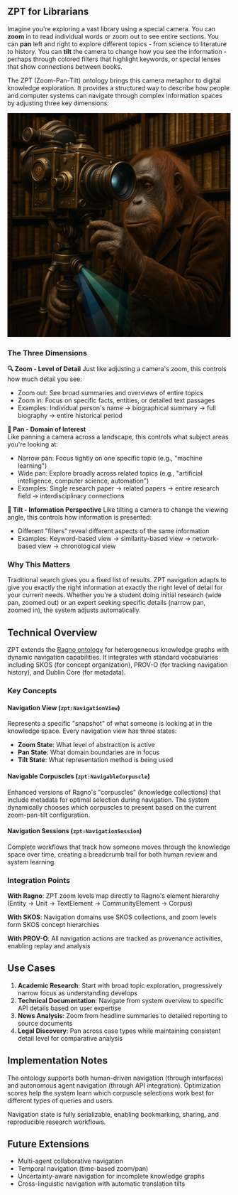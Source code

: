 ## ZPT for Librarians

Imagine you're exploring a vast library using a special camera. You can **zoom** in to read individual words or zoom out to see entire sections. You can **pan** left and right to explore different topics - from science to literature to history. You can **tilt** the camera to change how you see the information - perhaps through colored filters that highlight keywords, or special lenses that show connections between books.

The ZPT (Zoom-Pan-Tilt) ontology brings this camera metaphor to digital knowledge exploration. It provides a structured way to describe how people and computer systems can navigate through complex information spaces by adjusting three key dimensions:

![Orang utan librarian](media/ook.png) 

### The Three Dimensions

**🔍 Zoom - Level of Detail**
Just like adjusting a camera's zoom, this controls how much detail you see:
- Zoom out: See broad summaries and overviews of entire topics
- Zoom in: Focus on specific facts, entities, or detailed text passages
- Examples: Individual person's name → biographical summary → full biography → entire historical period

**🔄 Pan - Domain of Interest**  
Like panning a camera across a landscape, this controls what subject areas you're looking at:
- Narrow pan: Focus tightly on one specific topic (e.g., "machine learning")
- Wide pan: Explore broadly across related topics (e.g., "artificial intelligence, computer science, automation")
- Examples: Single research paper → related papers → entire research field → interdisciplinary connections

**📐 Tilt - Information Perspective**
Like tilting a camera to change the viewing angle, this controls how information is presented:
- Different "filters" reveal different aspects of the same information
- Examples: Keyword-based view → similarity-based view → network-based view → chronological view

### Why This Matters

Traditional search gives you a fixed list of results. ZPT navigation adapts to give you exactly the right information at exactly the right level of detail for your current needs. Whether you're a student doing initial research (wide pan, zoomed out) or an expert seeking specific details (narrow pan, zoomed in), the system adjusts automatically.

## Technical Overview

ZPT extends the [Ragno ontology](http://purl.org/stuff/ragno/) for heterogeneous knowledge graphs with dynamic navigation capabilities. It integrates with standard vocabularies including SKOS (for concept organization), PROV-O (for tracking navigation history), and Dublin Core (for metadata).

### Key Concepts

#### Navigation View (`zpt:NavigationView`)
Represents a specific "snapshot" of what someone is looking at in the knowledge space. Every navigation view has three states:
- **Zoom State**: What level of abstraction is active
- **Pan State**: What domain boundaries are in focus  
- **Tilt State**: What representation method is being used

#### Navigable Corpuscles (`zpt:NavigableCorpuscle`)
Enhanced versions of Ragno's "corpuscles" (knowledge collections) that include metadata for optimal selection during navigation. The system dynamically chooses which corpuscles to present based on the current zoom-pan-tilt configuration.

#### Navigation Sessions (`zpt:NavigationSession`)
Complete workflows that track how someone moves through the knowledge space over time, creating a breadcrumb trail for both human review and system learning.

### Integration Points

**With Ragno**: ZPT zoom levels map directly to Ragno's element hierarchy (Entity → Unit → TextElement → CommunityElement → Corpus)

**With SKOS**: Navigation domains use SKOS collections, and zoom levels form SKOS concept hierarchies

**With PROV-O**: All navigation actions are tracked as provenance activities, enabling replay and analysis

## Use Cases

1. **Academic Research**: Start with broad topic exploration, progressively narrow focus as understanding develops
2. **Technical Documentation**: Navigate from system overview to specific API details based on user expertise
3. **News Analysis**: Zoom from headline summaries to detailed reporting to source documents
4. **Legal Discovery**: Pan across case types while maintaining consistent detail level for comparative analysis

## Implementation Notes

The ontology supports both human-driven navigation (through interfaces) and autonomous agent navigation (through API integration). Optimization scores help the system learn which corpuscle selections work best for different types of queries and users.

Navigation state is fully serializable, enabling bookmarking, sharing, and reproducible research workflows.

## Future Extensions

- Multi-agent collaborative navigation
- Temporal navigation (time-based zoom/pan)
- Uncertainty-aware navigation for incomplete knowledge graphs
- Cross-linguistic navigation with automatic translation tilts